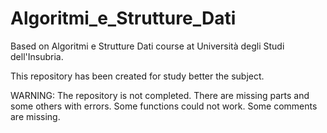 # Algoritmi_e_Strutture_Dati
Based on Algoritmi e Strutture Dati course at Università degli Studi dell'Insubria.

This repository has been created for study better the subject.

WARNING:
The repository is not completed. There are missing parts and some others with errors.
Some functions could not work. Some comments are missing.
